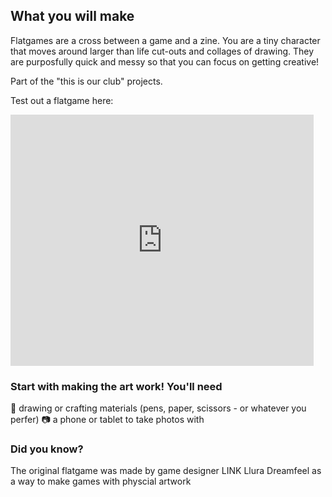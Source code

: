 ## What you will make

Flatgames are a cross between a game and a zine. You are a tiny character that moves around larger than life cut-outs and collages of drawing. They are purposfully quick and messy so that you can focus on getting creative! 

Part of the "this is our club" projects.

Test out a flatgame here:

<div class="scratch-preview">
 <iframe allowtransparency="true" width="485" height="402" src="https://scratch.mit.edu/projects/1196985085/embed?autostart=false" frameborder="0"></iframe>
</div>

### Start with making the art work! You'll need
🎨 drawing or crafting materials (pens, paper, scissors - or whatever you perfer)
📷 a phone or tablet to take photos with 

### Did you know?
The original flatgame was made by game designer LINK Llura Dreamfeel as a way to make games with physcial artwork